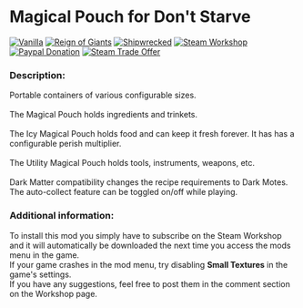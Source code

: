 # Magical Pouch for Don't Starve
[![Vanilla](https://img.shields.io/badge/vanilla-yes-brightgreen.svg)](http://steamcommunity.com/workshop/filedetails/?id=442602018) 
[![Reign of Giants](https://img.shields.io/badge/RoG-yes-brightgreen.svg)](http://steamcommunity.com/workshop/filedetails/?id=442602018) 
[![Shipwrecked](https://img.shields.io/badge/SW-yes-brightgreen.svg)](http://steamcommunity.com/workshop/filedetails/?id=442602018) 
[![Steam Workshop](https://img.shields.io/badge/steam-workshop-blue.svg)](http://steamcommunity.com/workshop/filedetails/?id=442602018) 
[![Paypal Donation](https://img.shields.io/badge/donate-paypal-orange.svg)](https://www.paypal.com/cgi-bin/webscr?cmd=_s-xclick&hosted_button_id=7AJKEDU7BYRRG) 
[![Steam Trade Offer](https://img.shields.io/badge/donate-steam%20trade%20offer-orange.svg)](https://steamcommunity.com/tradeoffer/new/?partner=42003848&token=tB7Jhg1K)

###  Description:
Portable containers of various configurable sizes. </br></br>
The Magical Pouch holds ingredients and trinkets. </br></br>
The Icy Magical Pouch holds food and can keep it fresh forever. 
It has has a configurable perish multiplier. </br></br>
The Utility Magical Pouch holds tools, instruments, weapons, etc. </br></br>
Dark Matter compatibility changes the recipe requirements to Dark Motes. </br>
The auto-collect feature can be toggled on/off while playing.

###  Additional information:
To install this mod you simply have to subscribe on the Steam Workshop and it will automatically be downloaded the next time you access the mods menu in the game.</br>
If your game crashes in the mod menu, try disabling __Small Textures__ in the game's settings.</br>
If you have any suggestions, feel free to post them in the comment section on the Workshop page.


